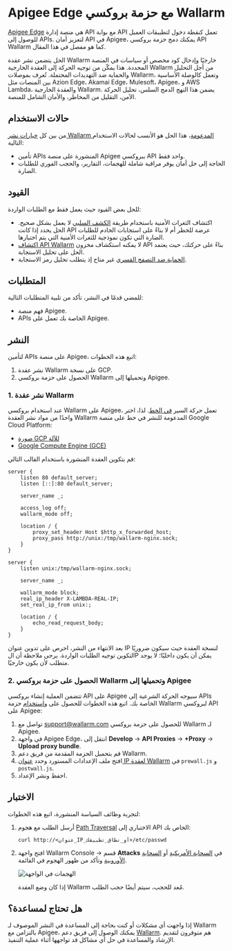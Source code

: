 [ptrav-attack-docs]:                ../../attacks-vulns-list.md#path-traversal
[attacks-in-ui-image]:              ../../images/admin-guides/test-attacks-quickstart-sqli-xss.png

# Apigee Edge مع حزمة بروكسي Wallarm

[Apigee Edge](https://docs.apigee.com/api-platform/get-started/what-apigee-edge) هي منصة إدارة API مع بوابة API تعمل كنقطة دخول لتطبيقات العميل للوصول إلى APIs. لتعزيز أمان API في Apigee، يمكنك دمج حزمة بروكسي API Wallarm كما هو مفصل في هذا المقال.

الحل يتضمن نشر عقدة Wallarm خارجيًا وإدخال كود مخصص أو سياسات في المنصة المحددة. هذا يمكّن من توجيه الحركة إلى العقدة الخارجية Wallarm من أجل التحليل والحماية ضد التهديدات المحتملة. تُعرف بموصلات Wallarm، وتعمل كالوصلة الأساسية بين المنصات مثل Azion Edge، Akamai Edge، Mulesoft، Apigee، و AWS Lambda، والعقدة الخارجية Wallarm. يضمن هذا النهج الدمج السلس، تحليل الحركة الآمن، التقليل من المخاطر، والأمان الشامل للمنصة.

## حالات الاستخدام

من بين كل [خيارات نشر Wallarm المدعومة](../supported-deployment-options.md)، هذا الحل هو الأنسب لحالات الاستخدام التالية:

* تأمين APIs المنشورة على منصة Apigee ببروكسي API واحد فقط.
* الحاجة إلى حل أمان يوفر مراقبة شاملة للهجمات، التقارير، والحجب الفوري للطلبات الضارة.

## القيود

للحل بعض القيود حيث يعمل فقط مع الطلبات الواردة:

* اكتشاف الثغرات الأمنية باستخدام طريقة [الكشف السلبي](../../about-wallarm/detecting-vulnerabilities.md#passive-detection) لا يعمل بشكل صحيح. الحل يحدد إذا كانت API عرضة للخطر أم لا بناءً على استجابات الخادم للطلبات الضارة التي تكون نموذجية للثغرات الأمنية التي يتم اختبارها.
* [اكتشاف API Wallarm](../../api-discovery/overview.md) لا يمكنه استكشاف مخزون API بناءً على حركتك، حيث يعتمد الحل على تحليل الاستجابة.
* [الحماية ضد التصفح القسري](../../admin-en/configuration-guides/protecting-against-bruteforce.md) غير متاح إذ يتطلب تحليل رمز الاستجابة.

## المتطلبات

للمضي قدمًا في النشر، تأكد من تلبية المتطلبات التالية:

* فهم منصة Apigee.
* APIs الخاصة بك تعمل على Apigee.

## النشر

لتأمين APIs على منصة Apigee، اتبع هذه الخطوات:

1. نشر عقدة Wallarm على نسخة GCP.
1. الحصول على حزمة بروكسي Wallarm وتحميلها إلى Apigee.

### 1. نشر عقدة Wallarm

عند استخدام بروكسي Wallarm على Apigee، تعمل حركة السير [في الخط](../inline/overview.md). لذا، اختر واحدًا من مواد نشر العقدة Wallarm المدعومة للنشر في خط على منصة Google Cloud Platform:

* [صورة GCP للآلة](../packages/gcp-machine-image.md)
* [Google Compute Engine (GCE)](../cloud-platforms/gcp/docker-container.md)

قم بتكوين العقدة المنشورة باستخدام القالب التالي:

```
server {
	listen 80 default_server;
	listen [::]:80 default_server;

	server_name _;

	access_log off;
	wallarm_mode off;

	location / {
		proxy_set_header Host $http_x_forwarded_host;
		proxy_pass http://unix:/tmp/wallarm-nginx.sock;
	}
}

server {
	listen unix:/tmp/wallarm-nginx.sock;
	
	server_name _;
	
	wallarm_mode block;
	real_ip_header X-LAMBDA-REAL-IP;
	set_real_ip_from unix:;

	location / {
		echo_read_request_body;
	}
}
```

بعد الانتهاء من النشر، احرص على تدوين عنوان IP لنسخة العقدة حيث سيكون ضروريًا لتكوين توجيه الطلبات الواردة. يرجى ملاحظة أن الIP يمكن أن يكون داخليًا؛ لا يوجد متطلب لأن يكون خارجيًا.

### 2. الحصول على حزمة بروكسي Wallarm وتحميلها إلى Apigee

تتضمن العملية إنشاء بروكسي API على Apigee سيوجه الحركة الشرعية إلى APIs الخاصة بك. اتبع هذه الخطوات للحصول على و[استخدام](https://docs.apigee.com/api-platform/fundamentals/build-simple-api-proxy) حزمة Wallarm لبروكسي API على Apigee:

1. تواصل مع [support@wallarm.com](mailto:support@wallarm.com) للحصول على حزمة بروكسي Wallarm لـ Apigee.
1. في واجهة Apigee Edge، انتقل إلى **Develop** → **API Proxies** → **+Proxy** → **Upload proxy bundle**.
1. قم بتحميل الحزمة المقدمة من فريق دعم Wallarm.
1. افتح ملف الإعدادات المستورد وحدد [عنوان IP لعقدة Wallarm](#1-deploy-a-wallarm-node) في `prewall.js` و `postwall.js`.
1. احفظ ونشر الإعداد.

## الاختبار

لتجربة وظائف السياسة المنشورة، اتبع هذه الخطوات:

1. أرسل الطلب مع هجوم [Path Traversal][ptrav-attack-docs] الاختباري إلى API الخاص بك:

    ```
    curl http://<عنوان_IP_أو_نطاق_تطبيقك>/etc/passwd
    ```
1. افتح واجهة Wallarm Console → قسم **Attacks** في [السحابة الأمريكية](https://us1.my.wallarm.com/attacks) أو [السحابة الأوروبية](https://my.wallarm.com/attacks) وتأكد من ظهور الهجوم في القائمة.
    
    ![الهجمات في الواجهة][attacks-in-ui-image]

    إذا كان وضع العقدة Wallarm مُعد للحجب، سيتم أيضًا حجب الطلب.

## هل تحتاج لمساعدة؟

إذا واجهت أي مشكلات أو كنت بحاجة إلى المساعدة في النشر الموصوف لـ Wallarm بالتزامن مع Apigee، يمكنك الوصول إلى فريق دعم [Wallarm](mailto:support@wallarm.com). هم متوفرون لتقديم الإرشاد والمساعدة في حل أي مشاكل قد تواجهها أثناء عملية التنفيذ.
